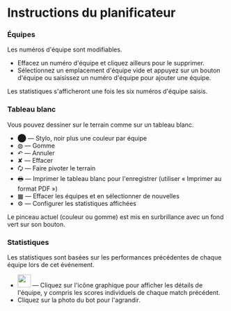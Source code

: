 Instructions du planificateur
========================

### Équipes

Les numéros d'équipe sont modifiables.

- Effacez un numéro d'équipe et cliquez ailleurs pour le supprimer.
- Sélectionnez un emplacement d'équipe vide et appuyez sur un bouton d'équipe ou saisissez un numéro d'équipe pour ajouter une équipe.

Les statistiques s'afficheront une fois les six numéros d'équipe saisis.

### Tableau blanc

Vous pouvez dessiner sur le terrain comme sur un tableau blanc.

- ⬤ — Stylo, noir plus une couleur par équipe
- ◍ — Gomme
- ↶ — Annuler
- ✘ — Effacer
- 🗘 — Faire pivoter le terrain
- 🖶 — Imprimer le tableau blanc pour l'enregistrer (utiliser « Imprimer au format PDF »)
- ▦ — Effacer les équipes et en sélectionner de nouvelles
- ⚙ — Configurer les statistiques affichées

Le pinceau actuel (couleur ou gomme) est mis en surbrillance avec un fond vert sur son bouton.

### Statistiques

Les statistiques sont basées sur les performances précédentes de chaque équipe lors de cet événement.

- <img src=/graph.svg width=30> — Cliquez sur l'icône graphique pour afficher les détails de l'équipe, y compris les scores individuels de chaque match précédent.
- Cliquez sur la photo du bot pour l'agrandir.
